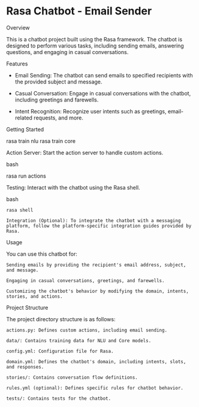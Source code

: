 # Rasa Chatbot - Email Sender

Overview

This is a chatbot project built using the Rasa framework. The chatbot is designed to perform various tasks, including sending emails, answering questions, and engaging in casual conversations.

Features

- Email Sending: The chatbot can send emails to specified recipients with the provided subject and message.

- Casual Conversation: Engage in casual conversations with the chatbot, including greetings and farewells.

- Intent Recognition: Recognize user intents such as greetings, email-related requests, and more.

Getting Started


rasa train nlu
rasa train core

Action Server: Start the action server to handle custom actions.

bash

rasa run actions

Testing: Interact with the chatbot using the Rasa shell.

bash

    rasa shell

    Integration (Optional): To integrate the chatbot with a messaging platform, follow the platform-specific integration guides provided by Rasa.

Usage

You can use this chatbot for:

    Sending emails by providing the recipient's email address, subject, and message.

    Engaging in casual conversations, greetings, and farewells.

    Customizing the chatbot's behavior by modifying the domain, intents, stories, and actions.

Project Structure

The project directory structure is as follows:

    actions.py: Defines custom actions, including email sending.

    data/: Contains training data for NLU and Core models.

    config.yml: Configuration file for Rasa.

    domain.yml: Defines the chatbot's domain, including intents, slots, and responses.

    stories/: Contains conversation flow definitions.

    rules.yml (optional): Defines specific rules for chatbot behavior.

    tests/: Contains tests for the chatbot.
